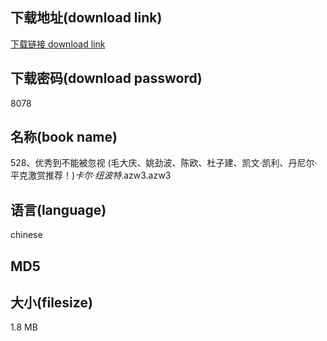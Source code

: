 ## 下载地址(download link)
[下载链接 download link](https://voluble-croquembouche-d321dc.netlify.app/?s=528%E3%80%81%E4%BC%98%E7%A7%80%E5%88%B0%E4%B8%8D%E8%83%BD%E8%A2%AB%E5%BF%BD%E8%A7%86+%28%E6%AF%9B%E5%A4%A7%E5%BA%86%E3%80%81%E5%A7%9A%E5%8A%B2%E6%B3%A2%E3%80%81%E9%99%88%E6%AC%A7%E3%80%81%E6%9D%9C%E5%AD%90%E5%BB%BA%E3%80%81%E5%87%AF%E6%96%87%C2%B7%E5%87%AF%E5%88%A9%E3%80%81%E4%B8%B9%E5%B0%BC%E5%B0%94%C2%B7%E5%B9%B3%E5%85%8B%E6%BF%80%E8%B5%8F%E6%8E%A8%E8%8D%90%EF%BC%81%29_%E5%8D%A1%E5%B0%94%C2%B7%E7%BA%BD%E6%B3%A2%E7%89%B9_.azw3)

## 下载密码(download password)
8078

## 名称(book name)
528、优秀到不能被忽视 (毛大庆、姚劲波、陈欧、杜子建、凯文·凯利、丹尼尔·平克激赏推荐！)_卡尔·纽波特_.azw3.azw3

## 语言(language)
chinese

## MD5


## 大小(filesize)
1.8 MB
